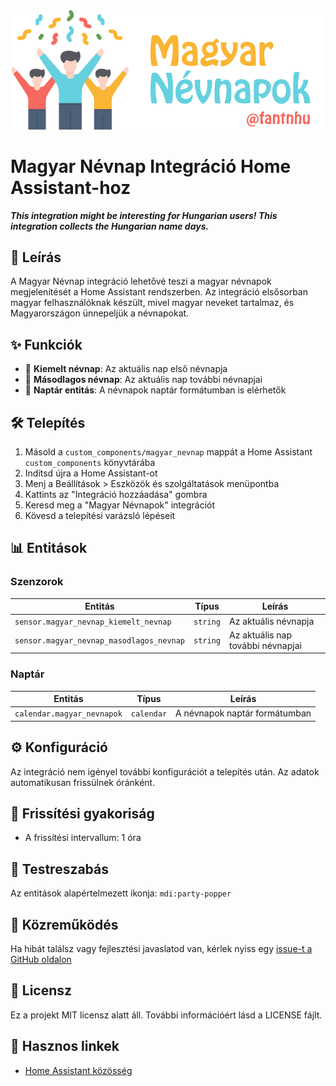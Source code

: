 ![](https://raw.githubusercontent.com/fantnhu/ha-magyar-nevnap/refs/heads/main/img/header_img.png)
# Magyar Névnap Integráció Home Assistant-hoz

***This integration might be interesting for Hungarian users! This integration collects the Hungarian name days.***

## 📝 Leírás

A Magyar Névnap integráció lehetővé teszi a magyar névnapok megjelenítését a Home Assistant rendszerben. Az integráció elsősorban magyar felhasználóknak készült, mivel magyar neveket tartalmaz, és Magyarországon ünnepeljük a névnapokat.

## ✨ Funkciók

- 🎯 **Kiemelt névnap**: Az aktuális nap első névnapja
- 📅 **Másodlagos névnap**: Az aktuális nap további névnapjai
- 📆 **Naptár entitás**: A névnapok naptár formátumban is elérhetők

## 🛠️ Telepítés

1. Másold a `custom_components/magyar_nevnap` mappát a Home Assistant `custom_components` könyvtárába
2. Indítsd újra a Home Assistant-ot
3. Menj a Beállítások > Eszközök és szolgáltatások menüpontba
4. Kattints az "Integráció hozzáadása" gombra
5. Keresd meg a "Magyar Névnapok" integrációt
6. Kövesd a telepítési varázsló lépéseit

## 📊 Entitások

### Szenzorok

| Entitás | Típus | Leírás |
|---------|-------|--------|
| `sensor.magyar_nevnap_kiemelt_nevnap` | `string` | Az aktuális névnapja |
| `sensor.magyar_nevnap_masodlagos_nevnap` | `string` | Az aktuális nap további névnapjai |

### Naptár

| Entitás | Típus | Leírás |
|---------|-------|--------|
| `calendar.magyar_nevnapok` | `calendar` | A névnapok naptár formátumban |

## ⚙️ Konfiguráció

Az integráció nem igényel további konfigurációt a telepítés után. Az adatok automatikusan frissülnek óránként.

## 🔄 Frissítési gyakoriság

- A frissítési intervallum: 1 óra

## 🎨 Testreszabás

Az entitások alapértelmezett ikonja: `mdi:party-popper`

## 🤝 Közreműködés

Ha hibát találsz vagy fejlesztési javaslatod van, kérlek nyiss egy [issue-t a GitHub oldalon](https://github.com/fantnhu/ha-magyar-nevnap/issues/)

## 📄 Licensz

Ez a projekt MIT licensz alatt áll. További információért lásd a LICENSE fájlt.

## 🔗 Hasznos linkek

- [Home Assistant közösség](https://community.home-assistant.io/)

